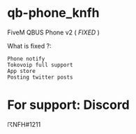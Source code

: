 # qb-phone_knfh

FiveM QBUS Phone v2 ( *FIXED* )

What is fixed ?:
```
Phone notify
Tokovoip full support
App store
Posting twitter posts
```
# For support: Discord
☈NFH#1211
